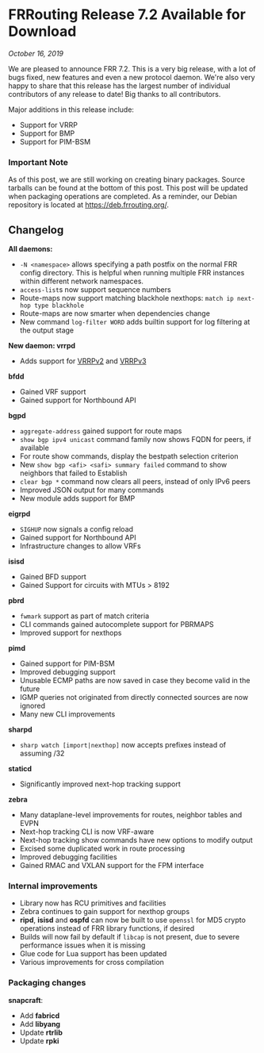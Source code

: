 # FRRouting Release 7.2 Available for Download
*October 16, 2019*

We are pleased to announce FRR 7.2. This is a very big release, with a lot of bugs fixed, new features and even a new protocol daemon. We're also very happy to share that this release has the largest number of individual contributors of any release to date! Big thanks to all contributors.

Major additions in this release include:
- Support for VRRP
- Support for BMP
- Support for PIM-BSM

### Important Note

As of this post, we are still working on creating binary packages. Source tarballs can be found at the bottom of this post. This post will be updated when packaging operations are completed. As a reminder, our Debian repository is located at https://deb.frrouting.org/.

Changelog
-----------

**All daemons:**
- `-N <namespace>` allows specifying a path postfix on the normal FRR config directory. This is helpful when running multiple FRR instances within different network namespaces.
- `access-list`s now support sequence numbers
- Route-maps now support matching blackhole nexthops: `match ip next-hop type blackhole`
- Route-maps are now smarter when dependencies change
- New command `log-filter WORD` adds builtin support for log filtering at the output stage

**New daemon: vrrpd**
- Adds support for [VRRPv2](https://tools.ietf.org/html/rfc3768) and [VRRPv3](https://tools.ietf.org/html/rfc5798)

**bfdd**
- Gained VRF support
- Gained support for Northbound API

**bgpd**
- `aggregate-address` gained support for route maps
- `show bgp ipv4 unicast` command family now shows FQDN for peers, if available
- For route show commands, display the bestpath selection criterion
- New `show bgp <afi> <safi> summary failed` command to show neighbors that failed to Establish
- `clear bgp *` command now clears all peers, instead of only IPv6 peers
- Improved JSON output for many commands
- New module adds support for BMP

**eigrpd**
- `SIGHUP` now signals a config reload
- Gained support for Northbound API
- Infrastructure changes to allow VRFs

**isisd**
- Gained BFD support
- Gained Support for circuits with MTUs > 8192

**pbrd**
- `fwmark` support as part of match criteria
- CLI commands gained autocomplete support for PBRMAPS
- Improved support for nexthops

**pimd**
- Gained support for PIM-BSM
- Improved debugging support
- Unusable ECMP paths are now saved in case they become valid in the future
- IGMP queries not originated from directly connected sources are now ignored
- Many new CLI improvements

**sharpd**
- `sharp watch [import|nexthop]` now accepts prefixes instead of assuming /32

**staticd**
- Significantly improved next-hop tracking support

**zebra**
- Many dataplane-level improvements for routes, neighbor tables and EVPN
- Next-hop tracking CLI is now VRF-aware
- Next-hop tracking show commands have new options to modify output
- Excised some duplicated work in route processing
- Improved debugging facilities
- Gained RMAC and VXLAN support for the FPM interface

### Internal improvements

- Library now has RCU primitives and facilities
- Zebra continues to gain support for nexthop groups
- **ripd**, **isisd** and **ospfd** can now be built to use `openssl` for MD5 crypto operations instead of FRR library functions, if desired
- Builds will now fail by default if `libcap` is not present, due to severe performance issues when it is missing
- Glue code for Lua support has been updated
- Various improvements for cross compilation

### Packaging changes

**snapcraft**:
- Add **fabricd**
- Add **libyang**
- Update **rtrlib**
- Update **rpki**

